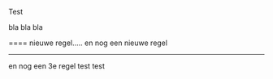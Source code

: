 Test

bla bla bla

====
nieuwe regel.....
en nog een nieuwe regel

---------------------------
en nog een 3e regel
test test

